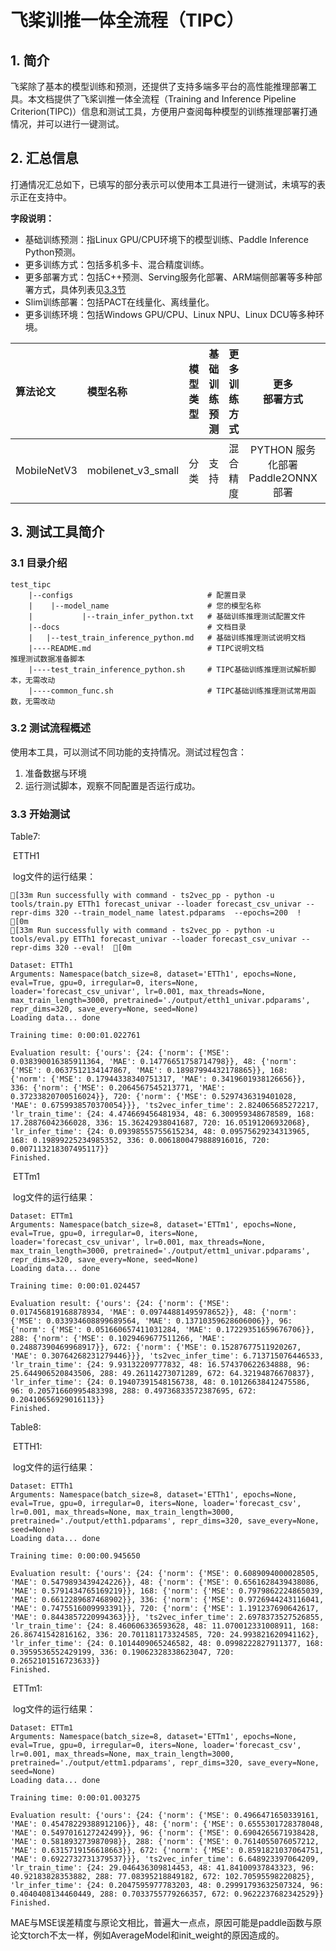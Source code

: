 # 飞桨训推一体全流程（TIPC）

## 1. 简介

飞桨除了基本的模型训练和预测，还提供了支持多端多平台的高性能推理部署工具。本文档提供了飞桨训推一体全流程（Training and Inference Pipeline Criterion(TIPC)）信息和测试工具，方便用户查阅每种模型的训练推理部署打通情况，并可以进行一键测试。

## 2. 汇总信息

打通情况汇总如下，已填写的部分表示可以使用本工具进行一键测试，未填写的表示正在支持中。

**字段说明：**
- 基础训练预测：指Linux GPU/CPU环境下的模型训练、Paddle Inference Python预测。
- 更多训练方式：包括多机多卡、混合精度训练。
- 更多部署方式：包括C++预测、Serving服务化部署、ARM端侧部署等多种部署方式，具体列表见[3.3节](#3.3)
- Slim训练部署：包括PACT在线量化、离线量化。
- 更多训练环境：包括Windows GPU/CPU、Linux NPU、Linux DCU等多种环境。


| 算法论文        | 模型名称               | 模型类型 | 基础<br>训练预测 | 更多<br>训练方式 |           更多<br>部署方式           |  Slim<br>训练部署  |   更多<br>训练环境    |
| :---------- | :----------------- | :--: | :--------: | :--------: | :----------------------------: | :------------: | :-------------: |
| MobileNetV3 | mobilenet_v3_small |  分类  |     支持     |    混合精度    | PYTHON 服务化部署<br>Paddle2ONNX 部署 | PACT量化<br>离线量化 | Windows GPU/CPU |


## 3. 测试工具简介

### 3.1 目录介绍

```
test_tipc
    |--configs                              # 配置目录
    |    |--model_name                      # 您的模型名称
    |           |--train_infer_python.txt   # 基础训练推理测试配置文件
    |--docs                                 # 文档目录
    |   |--test_train_inference_python.md   # 基础训练推理测试说明文档
    |----README.md                          # TIPC说明文档
推理测试数据准备脚本
    |----test_train_inference_python.sh     # TIPC基础训练推理测试解析脚本，无需改动
    |----common_func.sh                     # TIPC基础训练推理测试常用函数，无需改动
```

### 3.2 测试流程概述

使用本工具，可以测试不同功能的支持情况。测试过程包含：

1. 准备数据与环境
2. 运行测试脚本，观察不同配置是否运行成功。

### 3.3 开始测试

Table7:

​	ETTH1

​	log文件的运行结果：

```
[33m Run successfully with command - ts2vec_pp - python -u tools/train.py ETTh1 forecast_univar --loader forecast_csv_univar --repr-dims 320 --train_model_name latest.pdparams  --epochs=200  !  [0m
[33m Run successfully with command - ts2vec_pp - python -u tools/eval.py ETTh1 forecast_univar --loader forecast_csv_univar --repr-dims 320 --eval!  [0m
```

```
Dataset: ETTh1
Arguments: Namespace(batch_size=8, dataset='ETTh1', epochs=None, eval=True, gpu=0, irregular=0, iters=None, loader='forecast_csv_univar', lr=0.001, max_threads=None, max_train_length=3000, pretrained='./output/etth1_univar.pdparams', repr_dims=320, save_every=None, seed=None)
Loading data... done

Training time: 0:00:01.022761

Evaluation result: {'ours': {24: {'norm': {'MSE': 0.038390016385911364, 'MAE': 0.14776651758714798}}, 48: {'norm': {'MSE': 0.0637512134147867, 'MAE': 0.18987994432178865}}, 168: {'norm': {'MSE': 0.17944338340751317, 'MAE': 0.3419601938126656}}, 336: {'norm': {'MSE': 0.2064567545213771, 'MAE': 0.37233820700516024}}, 720: {'norm': {'MSE': 0.5297436319401028, 'MAE': 0.6759938570370054}}}, 'ts2vec_infer_time': 2.824065685272217, 'lr_train_time': {24: 4.474669456481934, 48: 6.300959348678589, 168: 17.28876042366028, 336: 15.36242938041687, 720: 16.05191206932068}, 'lr_infer_time': {24: 0.09398555755615234, 48: 0.09575629234313965, 168: 0.19899225234985352, 336: 0.0061800479888916016, 720: 0.007113218307495117}}
Finished.
```

​	ETTm1

​	log文件的运行结果：

```
Dataset: ETTm1
Arguments: Namespace(batch_size=8, dataset='ETTm1', epochs=None, eval=True, gpu=0, irregular=0, iters=None, loader='forecast_csv_univar', lr=0.001, max_threads=None, max_train_length=3000, pretrained='./output/ettm1_univar.pdparams', repr_dims=320, save_every=None, seed=None)
Loading data... done

Training time: 0:00:01.024457

Evaluation result: {'ours': {24: {'norm': {'MSE': 0.017456819168878934, 'MAE': 0.09744881495978652}}, 48: {'norm': {'MSE': 0.033934608899689564, 'MAE': 0.13710359628606006}}, 96: {'norm': {'MSE': 0.051660657411031284, 'MAE': 0.17229351659676706}}, 288: {'norm': {'MSE': 0.1029469677511266, 'MAE': 0.24887390469968917}}, 672: {'norm': {'MSE': 0.15287677511920267, 'MAE': 0.30764268231279446}}}, 'ts2vec_infer_time': 6.713715076446533, 'lr_train_time': {24: 9.93132209777832, 48: 16.574370622634888, 96: 25.644906520843506, 288: 49.26114273071289, 672: 64.32194876670837}, 'lr_infer_time': {24: 0.19407391548156738, 48: 0.10126638412475586, 96: 0.20571660995483398, 288: 0.49736833572387695, 672: 0.20410656929016113}}
Finished.
```

Table8:

​	ETTH1:

​	log文件的运行结果：

```
Dataset: ETTh1
Arguments: Namespace(batch_size=8, dataset='ETTh1', epochs=None, eval=True, gpu=0, irregular=0, iters=None, loader='forecast_csv', lr=0.001, max_threads=None, max_train_length=3000, pretrained='./output/etth1.pdparams', repr_dims=320, save_every=None, seed=None)
Loading data... done

Training time: 0:00:00.945650

Evaluation result: {'ours': {24: {'norm': {'MSE': 0.6089094000028505, 'MAE': 0.5479893439424226}}, 48: {'norm': {'MSE': 0.6561628439438086, 'MAE': 0.5791434765169219}}, 168: {'norm': {'MSE': 0.7979862224865039, 'MAE': 0.6612289687468902}}, 336: {'norm': {'MSE': 0.9726944243116041, 'MAE': 0.7475516009993391}}, 720: {'norm': {'MSE': 1.191237690642617, 'MAE': 0.8443857220994363}}}, 'ts2vec_infer_time': 2.6978373527526855, 'lr_train_time': {24: 8.460606336593628, 48: 11.070012331008911, 168: 26.86741542816162, 336: 20.701181173324585, 720: 24.993821620941162}, 'lr_infer_time': {24: 0.1014409065246582, 48: 0.0998222827911377, 168: 0.3959536552429199, 336: 0.19062328338623047, 720: 0.2652101516723633}}
Finished.
```

​	ETTm1:

​	log文件的运行结果：

```
Dataset: ETTm1
Arguments: Namespace(batch_size=8, dataset='ETTm1', epochs=None, eval=True, gpu=0, irregular=0, iters=None, loader='forecast_csv', lr=0.001, max_threads=None, max_train_length=3000, pretrained='./output/ettm1.pdparams', repr_dims=320, save_every=None, seed=None)
Loading data... done

Training time: 0:00:01.003275

Evaluation result: {'ours': {24: {'norm': {'MSE': 0.4966471650339161, 'MAE': 0.45478229388912106}}, 48: {'norm': {'MSE': 0.6555301728378048, 'MAE': 0.5497016127242499}}, 96: {'norm': {'MSE': 0.6904265671938428, 'MAE': 0.581893273987098}}, 288: {'norm': {'MSE': 0.7614055076057212, 'MAE': 0.6315719156618663}}, 672: {'norm': {'MSE': 0.8591821037064751, 'MAE': 0.6922732731379537}}}, 'ts2vec_infer_time': 6.648923397064209, 'lr_train_time': {24: 29.046436309814453, 48: 41.84100937843323, 96: 40.92183828353882, 288: 77.08395218849182, 672: 102.70595598220825}, 'lr_infer_time': {24: 0.2047595977783203, 48: 0.29991793632507324, 96: 0.4040408134460449, 288: 0.7033755779266357, 672: 0.9622237682342529}}
Finished.
```

MAE与MSE误差精度与原论文相比，普遍大一点点，原因可能是paddle函数与原论文torch不太一样，例如AverageModel和init_weight的原因造成的。
